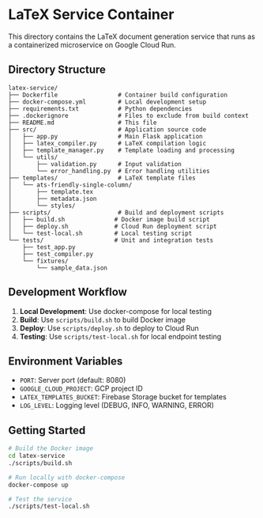 # LaTeX Service Container

This directory contains the LaTeX document generation service that runs as a containerized microservice on Google Cloud Run.

## Directory Structure

```
latex-service/
├── Dockerfile                 # Container build configuration
├── docker-compose.yml         # Local development setup
├── requirements.txt           # Python dependencies
├── .dockerignore              # Files to exclude from build context
├── README.md                  # This file
├── src/                       # Application source code
│   ├── app.py                 # Main Flask application
│   ├── latex_compiler.py      # LaTeX compilation logic
│   ├── template_manager.py    # Template loading and processing
│   └── utils/
│       ├── validation.py      # Input validation
│       └── error_handling.py  # Error handling utilities
├── templates/                 # LaTeX template files
│   └── ats-friendly-single-column/
│       ├── template.tex
│       ├── metadata.json
│       └── styles/
├── scripts/                   # Build and deployment scripts
│   ├── build.sh              # Docker image build script
│   ├── deploy.sh             # Cloud Run deployment script
│   └── test-local.sh         # Local testing script
└── tests/                    # Unit and integration tests
    ├── test_app.py
    ├── test_compiler.py
    └── fixtures/
        └── sample_data.json
```

## Development Workflow

1. **Local Development**: Use docker-compose for local testing
2. **Build**: Use `scripts/build.sh` to build Docker image
3. **Deploy**: Use `scripts/deploy.sh` to deploy to Cloud Run
4. **Testing**: Use `scripts/test-local.sh` for local endpoint testing

## Environment Variables

- `PORT`: Server port (default: 8080)
- `GOOGLE_CLOUD_PROJECT`: GCP project ID
- `LATEX_TEMPLATES_BUCKET`: Firebase Storage bucket for templates
- `LOG_LEVEL`: Logging level (DEBUG, INFO, WARNING, ERROR)

## Getting Started

```bash
# Build the Docker image
cd latex-service
./scripts/build.sh

# Run locally with docker-compose
docker-compose up

# Test the service
./scripts/test-local.sh
```
